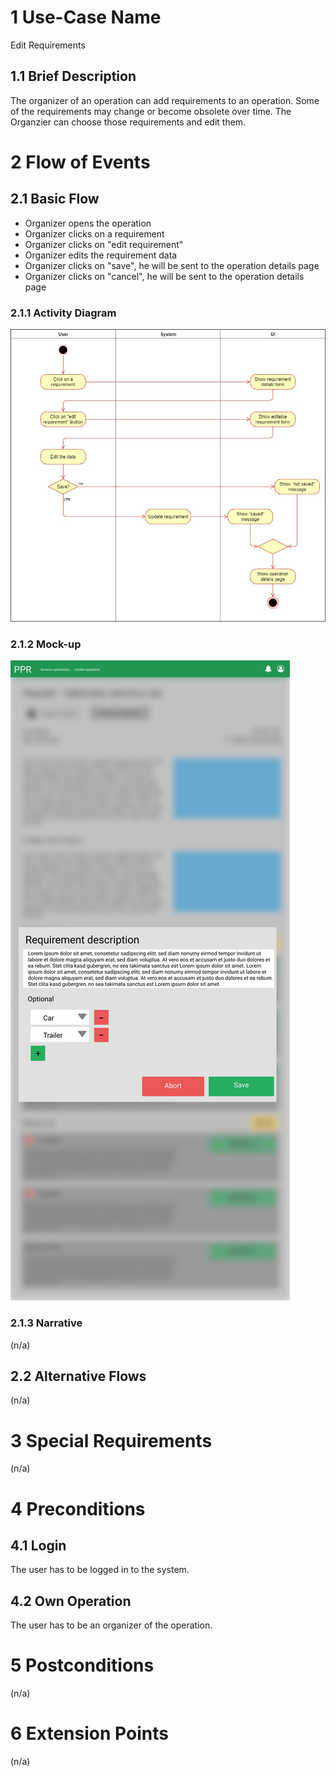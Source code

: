 # 1 Use-Case Name
Edit Requirements

## 1.1 Brief Description
The organizer of an operation can add requirements to an operation. Some of the requirements may change or become obsolete over time. The Organzier can choose those requirements and edit them.

# 2 Flow of Events
## 2.1 Basic Flow
- Organizer opens the operation 
- Organizer clicks on a requirement
- Organizer clicks on "edit requirement" 
- Organizer edits the requirement data
- Organizer clicks on "save", he will be sent to the operation details page
- Organizer clicks on "cancel", he will be sent to the operation details page


### 2.1.1 Activity Diagram
![Edit Requirement Activity Diagram](../Diagrams/UCs/UpdateRequirement.jpg)

### 2.1.2 Mock-up
![Start Operation Mockup](../Pictures/Wireframes/CreateRequirement.png)

### 2.1.3 Narrative
(n/a)

## 2.2 Alternative Flows
(n/a)

# 3 Special Requirements
(n/a)

# 4 Preconditions
## 4.1 Login
The user has to be logged in to the system.
## 4.2 Own Operation
The user has to be an organizer of the operation.
# 5 Postconditions
(n/a)
 
# 6 Extension Points
(n/a)
